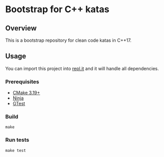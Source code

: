 # Bootstrap for C++ katas

## Overview

This is a bootstrap repository for clean code katas in C++17.

## Usage

You can import this project into [repl.it](https://replit.com)
and it will handle all dependencies.

### Prerequisites

* [CMake 3.19+](https://cmake.org)
* [Ninja](https://ninja-build.org)
* [GTest](https://github.com/google/googletest)

### Build

```console
make
```

### Run tests

```console
make test
```
